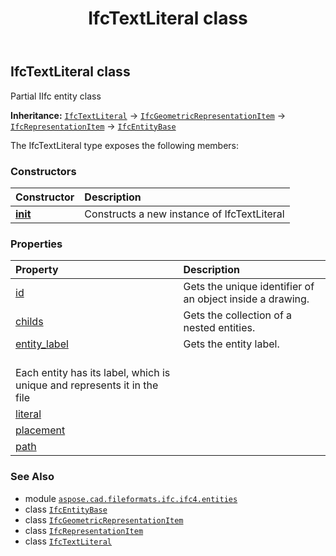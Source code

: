 ﻿---
title: IfcTextLiteral class
second_title: Aspose.CAD for Python via .NET API References
description: 
type: docs
weight: 7110
url: /python-net/aspose.cad.fileformats.ifc.ifc4.entities/ifctextliteral/
is_root: false
---

## IfcTextLiteral class

Partial IIfc entity class



**Inheritance:** [`IfcTextLiteral`](/cad/python-net/aspose.cad.fileformats.ifc.ifc4.entities/ifctextliteral) → 
[`IfcGeometricRepresentationItem`](/cad/python-net/aspose.cad.fileformats.ifc.ifc4.entities/ifcgeometricrepresentationitem) → 
[`IfcRepresentationItem`](/cad/python-net/aspose.cad.fileformats.ifc.ifc4.entities/ifcrepresentationitem) → 
[`IfcEntityBase`](/cad/python-net/aspose.cad.fileformats.ifc/ifcentitybase)



The IfcTextLiteral type exposes the following members:

### Constructors
| Constructor | Description |
| :- | :- |
| [__init__](/cad/python-net/aspose.cad.fileformats.ifc.ifc4.entities/ifctextliteral/__init__/#) | Constructs a new instance of IfcTextLiteral |


### Properties
| Property | Description |
| :- | :- |
| [id](/cad/python-net/aspose.cad.fileformats.ifc.ifc4.entities/ifctextliteral/id) | Gets the unique identifier of an object inside a drawing. |
| [childs](/cad/python-net/aspose.cad.fileformats.ifc.ifc4.entities/ifctextliteral/childs) | Gets the collection of a nested entities. |
| [entity_label](/cad/python-net/aspose.cad.fileformats.ifc.ifc4.entities/ifctextliteral/entity_label) | Gets the entity label.<br/>Each entity has its label, which is unique and represents it in the file |
| [literal](/cad/python-net/aspose.cad.fileformats.ifc.ifc4.entities/ifctextliteral/literal) |  |
| [placement](/cad/python-net/aspose.cad.fileformats.ifc.ifc4.entities/ifctextliteral/placement) |  |
| [path](/cad/python-net/aspose.cad.fileformats.ifc.ifc4.entities/ifctextliteral/path) |  |



### See Also
* module [`aspose.cad.fileformats.ifc.ifc4.entities`](..)
* class [`IfcEntityBase`](/cad/python-net/aspose.cad.fileformats.ifc/ifcentitybase)
* class [`IfcGeometricRepresentationItem`](/cad/python-net/aspose.cad.fileformats.ifc.ifc4.entities/ifcgeometricrepresentationitem)
* class [`IfcRepresentationItem`](/cad/python-net/aspose.cad.fileformats.ifc.ifc4.entities/ifcrepresentationitem)
* class [`IfcTextLiteral`](/cad/python-net/aspose.cad.fileformats.ifc.ifc4.entities/ifctextliteral)
